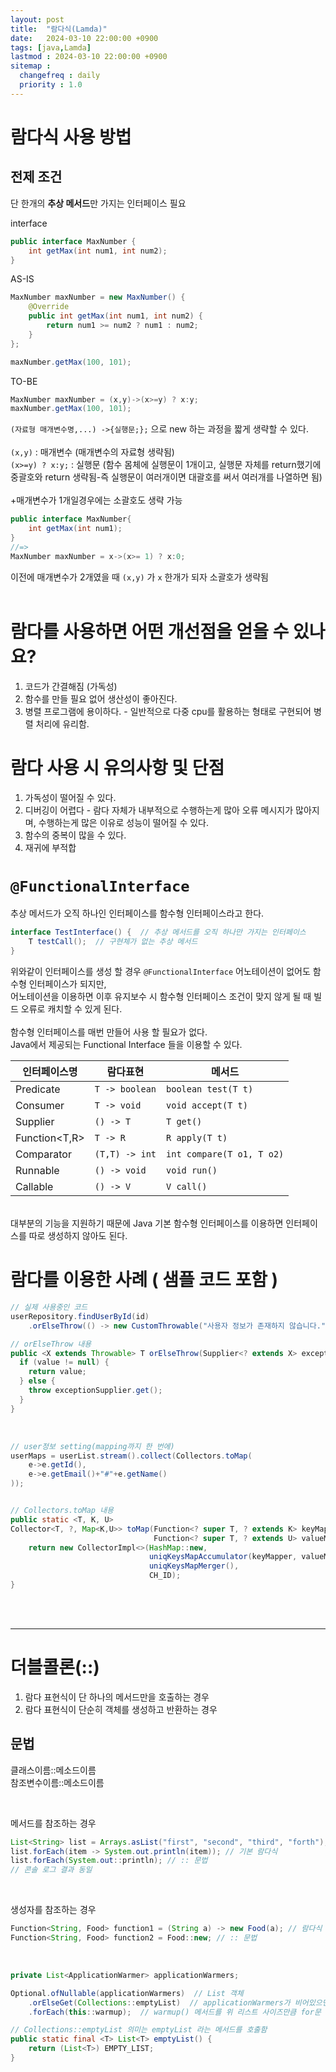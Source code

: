```yaml
---
layout: post
title:  "람다식(Lamda)"
date:   2024-03-10 22:00:00 +0900
tags: [java,Lamda]
lastmod : 2024-03-10 22:00:00 +0900
sitemap :
  changefreq : daily
  priority : 1.0
---
```


# 람다식 사용 방법
## 전제 조건
단 한개의 **추상 메서드**만 가지는 인터페이스 필요

interface
```java
public interface MaxNumber {
	int getMax(int num1, int num2);
}
```

AS-IS
```java
MaxNumber maxNumber = new MaxNumber() {
	@Override
	public int getMax(int num1, int num2) {
		return num1 >= num2 ? num1 : num2;
	}
};

maxNumber.getMax(100, 101);
```

TO-BE
```java
MaxNumber maxNumber = (x,y)->(x>=y) ? x:y;
maxNumber.getMax(100, 101);
```

`(자료형 매개변수명,...) ->{실행문;};` 으로 new 하는 과정을 짧게 생략할 수 있다.<br>
<br>
`(x,y)` : 매개변수 (매개변수의 자료형 생략됨)<br>
`(x>=y) ? x:y;` : 실행문 (함수 몸체에 실행문이 1개이고, 실행문 자체를 return했기에 중괄호와 return 생략됨-즉 실행문이 여러개이면 대괄호를 써서 여러개를 나열하면 됨)<br>
<br>
+매개변수가 1개일경우에는 소괄호도 생략 가능<br>

```java
public interface MaxNumber{
	int getMax(int num1);
}
//=>
MaxNumber maxNumber = x->(x>= 1) ? x:0;
```

이전에 매개변수가 2개였을 때 `(x,y)` 가 `x` 한개가 되자 소괄호가 생략됨
<br>
<br>


# 람다를 사용하면 어떤 개선점을 얻을 수 있나요?
1. 코드가 간결해짐 (가독성)
2. 함수를 만들 필요 없어 생산성이 좋아진다.
3. 병렬 프로그램에 용이하다. - 일반적으로 다중 cpu를 활용하는 형태로 구현되어 병렬 처리에 유리함.

# 람다 사용 시 유의사항 및 단점
1. 가독성이 떨어질 수 있다.
2. 디버깅이 어렵다 - 람다 자체가 내부적으로 수행하는게 많아 오류 메시지가 많아지며, 수행하는게 많은 이유로 성능이 떨어질 수 있다.
3. 함수의 중복이 많을 수 있다.
4. 재귀에 부적합


# `@FunctionalInterface`
추상 메서드가 오직 하나인 인터페이스를 함수형 인터페이스라고 한다.
```java
interface TestInterface() {  // 추상 메서드를 오직 하나만 가지는 인터페이스
	T testCall();  // 구현체가 없는 추상 메서드
}
```

위와같이 인터페이스를 생성 할 경우 `@FunctionalInterface` 어노테이션이 없어도 함수형 인터페이스가 되지만,<br>
어노테이션을 이용하면 이후 유지보수 시 함수형 인터페이스 조건이 맞지 않게 될 때 빌드 오류로 캐치할  수 있게 된다. <br>
<br>
함수형 인터페이스를 매번 만들어 사용 할 필요가 없다.<br>
Java에서 제공되는 Functional Interface 들을 이용할 수 있다.<br>



| 인터페이스명        | 람다표현           | 메서드                       |
| ------------- | -------------- | ------------------------- |
| Predicate     | `T -> boolean` | `boolean test(T t)`       |
| Consumer      | `T -> void`    | `void accept(T t)`        |
| Supplier      | `() -> T`      | `T get()`                 |
| Function<T,R> | `T -> R`       | `R apply(T t)`            |
| Comparator    | `(T,T) -> int` | `int compare(T o1, T o2)` |
| Runnable      | `() -> void`   | `void run()`              |
| Callable      | `() -> V`      | `V call()`                |

<br>
대부분의 기능을 지원하기 때문에 Java 기본 함수형 인터페이스를 이용하면 인터페이스를 따로 생성하지 않아도 된다.<br>

# 람다를 이용한 사례 ( 샘플 코드 포함 )
```java
// 실제 사용중인 코드
userRepository.findUserById(id)
    .orElseThrow(() -> new CustomThrowable("사용자 정보가 존재하지 않습니다."));

// orElseThrow 내용
public <X extends Throwable> T orElseThrow(Supplier<? extends X> exceptionSupplier) throws X {
  if (value != null) {
    return value;
  } else {
    throw exceptionSupplier.get();
  }
}
```

<br>

```java
// user정보 setting(mapping까지 한 번에)
userMaps = userList.stream().collect(Collectors.toMap(
    e->e.getId(),
    e->e.getEmail()+"#"+e.getName()
));


// Collectors.toMap 내용
public static <T, K, U>
Collector<T, ?, Map<K,U>> toMap(Function<? super T, ? extends K> keyMapper,
                                Function<? super T, ? extends U> valueMapper) {
    return new CollectorImpl<>(HashMap::new,
                               uniqKeysMapAccumulator(keyMapper, valueMapper),
                               uniqKeysMapMerger(),
                               CH_ID);
}
```


<br><br>

---
# 더블콜론(::)

1. 람다 표현식이 단 하나의 메서드만을 호출하는 경우
2. 람다 표현식이 단순히 객체를 생성하고 반환하는 경우

## 문법
클래스이름::메소드이름<br>
참조변수이름::메소드이름<br>

<br>

메서드를 참조하는 경우
```java
List<String> list = Arrays.asList("first", "second", "third", "forth");
list.forEach(item -> System.out.println(item)); // 기본 람다식
list.forEach(System.out::println); // :: 문법
// 콘솔 로그 결과 동일
```

<br>

생성자를 참조하는 경우
```java
Function<String, Food> function1 = (String a) -> new Food(a); // 람다식
Function<String, Food> function2 = Food::new; // :: 문법
```

<br>

```java
private List<ApplicationWarmer> applicationWarmers;

Optional.ofNullable(applicationWarmers)  // List 객체
    .orElseGet(Collections::emptyList)  // applicationWarmers가 비어있으면 빈 list 사용
    .forEach(this::warmup);  // warmup() 메서드를 위 리스트 사이즈만큼 for문 돌면서 호출

// Collections::emptyList 의미는 emptyList 라는 메서드를 호출함
public static final <T> List<T> emptyList() {
    return (List<T>) EMPTY_LIST;
}
```

